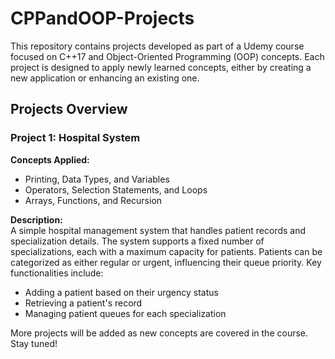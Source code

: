# CPPandOOP-Projects

This repository contains projects developed as part of a Udemy course focused on C++17 and Object-Oriented Programming (OOP) concepts. Each project is designed to apply newly learned concepts, either by creating a new application or enhancing an existing one. 

## Projects Overview

### Project 1: Hospital System
**Concepts Applied:**  
- Printing, Data Types, and Variables  
- Operators, Selection Statements, and Loops  
- Arrays, Functions, and Recursion  

**Description:**  
A simple hospital management system that handles patient records and specialization details. The system supports a fixed number of specializations, each with a maximum capacity for patients. Patients can be categorized as either regular or urgent, influencing their queue priority. Key functionalities include:  
- Adding a patient based on their urgency status  
- Retrieving a patient's record  
- Managing patient queues for each specialization  

More projects will be added as new concepts are covered in the course. Stay tuned!
